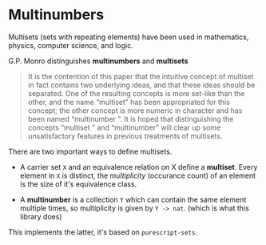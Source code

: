 # Multinumbers

Multisets (sets with repeating elements) have been used in mathematics,
physics, computer science, and logic.

G.P. Monro distinguishes **multinumbers** and **multisets**

> It is the contention of this paper that the intuitive concept of
> multiset in fact contains two underlying ideas, and that these
> ideas should be separated. One of the resulting concepts is more set-like
> than the other, and the name “multiset” has been appropriated for this
> concept; the other concept is more numeric in character and has been
> named “multinumber ”. It is hoped that distinguishing the concepts
> “multiset ” and “multinumber” will clear up some unsatisfactory
> features in previous treatments of multisets.

There are two important ways to define multisets.

- A carrier set `X` and an equivalence relation on X define a **multiset**.
 Every element in `X` is distinct, the *multiplicity* (occurance count) of
 an element is the size of it's equivalence class.

- A **multinumber** is a collection `Y` which can contain the same element
 multiple times, so multiplicity is given by `Y -> nat`.
 (which is what this library does)

This implements the latter, it's based on `purescript-sets`.
